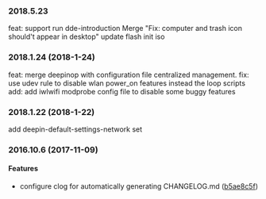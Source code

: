### 2018.5.23
feat: support run dde-introduction
Merge "Fix: computer and trash icon should't appear in desktop"
update flash init iso

### 2018.1.24 (2018-1-24)
feat: merge deepinop with configuration file centralized management.
fix: use udev rule to disable wlan power_on features instead the loop scripts
add: add iwlwifi modprobe config file to disable some buggy features


### 2018.1.22 (2018-1-22)
add deepin-default-settings-network set


### 2016.10.6 (2017-11-09)


#### Features

*   configure clog for automatically  generating CHANGELOG.md ([b5ae8c5f](https://github.com/linuxdeepin/default-settings/commit/b5ae8c5f094ed3bc6cbc8b12f9671c8ab2e9f146))



